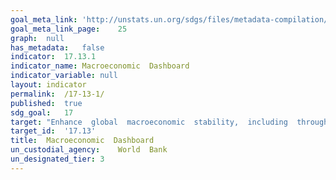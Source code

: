 ```yaml
---	
goal_meta_link:	'http://unstats.un.org/sdgs/files/metadata-compilation/Metadata-Goal-17.pdf'
goal_meta_link_page:	25
graph:	null
has_metadata:	false
indicator:	17.13.1
indicator_name:	Macroeconomic  Dashboard
indicator_variable:	null
layout:	indicator
permalink:	/17-13-1/
published:	true  
sdg_goal:	17
target:	"Enhance  global  macroeconomic  stability,  including  through  policy  coordination  and  policy  coherence."
target_id:	'17.13'
title:	Macroeconomic  Dashboard
un_custodial_agency:	World  Bank
un_designated_tier:	3
---	
```

